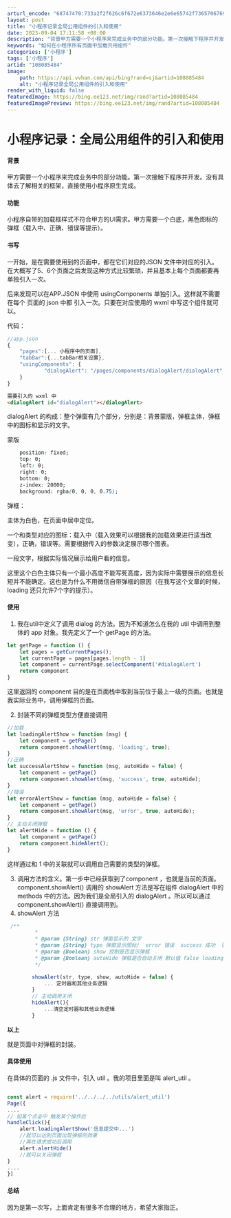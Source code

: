 ```yaml
---
arturl_encode: "68747470:733a2f2f626c6f672e6373646e2e6e65742f7365706769742f:61727469636c652f64657461696c732f313038303835343834"
layout: post
title: "小程序记录全局公用组件的引入和使用"
date: 2023-09-04 17:11:58 +08:00
description: "背景甲方需要一个小程序来完成业务中的部分功能。第一次接触下程序并开发。没有具体去了解相关的框架，直接"
keywords: "如何在小程序所有页面中加载共用组件"
categories: ['小程序']
tags: ['小程序']
artid: "108085484"
image:
    path: https://api.vvhan.com/api/bing?rand=sj&artid=108085484
    alt: "小程序记录全局公用组件的引入和使用"
render_with_liquid: false
featuredImage: https://bing.ee123.net/img/rand?artid=108085484
featuredImagePreview: https://bing.ee123.net/img/rand?artid=108085484
---
```


# 小程序记录：全局公用组件的引入和使用

#### 背景

甲方需要一个小程序来完成业务中的部分功能。第一次接触下程序并开发。没有具体去了解相关的框架，直接使用小程序原生完成。

#### 功能

小程序自带的加载框样式不符合甲方的UI需求。甲方需要一个白底，黑色图标的弹框（载入中、正确、错误等提示）。

#### 书写

一开始，是在需要使用到的页面中，都在它们对应的JSON 文件中对应的引入。在大概写了5、6个页面之后发现这种方式比较繁琐，并且基本上每个页面都要再单独引入一次。
  
后来发现可以在APP.JSON 中使用 usingComponents 单独引入。这样就不需要在每个 页面的 json 中都 引入一次。只要在对应使用的 wxml 中写这个组件就可以。

代码：

```javascript
//app.json
{
	"pages":[... 小程序中的页面],
	"tabBar":{...tabBar相关设置},
	"usingComponents": {
	        "dialogAlert": "/pages/components/dialogAlert/dialogAlert"
	}
}


```

```html
需要引入的 wxml 中
<dialogAlert id="dialogAlert"></dialogAlert>

```

dialogAlert 的构成：整个弹窗有几个部分，分别是：背景蒙版，弹框主体，弹框中的图标和显示的文字。
  
蒙版

```css
	position: fixed;
    top: 0;
    left: 0;
    right: 0;
    bottom: 0;
    z-index: 20000;
    background: rgba(0, 0, 0, 0.75);

```

弹框：
  
主体为白色，在页面中居中定位。
  
一个和类型对应的图标：载入中（载入效果可以根据我的加载效果进行适当改变），正确，错误等。需要根据传入的参数决定展示哪个图表。
  
一段文字，根据实际情况展示给用户看的信息。
  
这里这个白色主体只有一个最小高度不能写死高度，因为实际中需要展示的信息长短并不能确定。这也是为什么不用微信自带弹框的原因（在我写这个文章的时候，loading 还只允许7个字的提示）。

#### 使用

1. 我在util中定义了调用 dialog 的方法。因为不知道怎么在我的 util 中调用到整体的 app 对象。我先定义了一个 getPage 的方法。

```javascript
let getPage = function () {
    let pages = getCurrentPages();
    let currentPage = pages[pages.length - 1]
    let component = currentPage.selectComponent('#dialogAlert')
    return component
}

```

这里返回的 component 目的是在页面栈中取到当前位于最上一级的页面。也就是我实际业务中，调用弹框的页面。

2. 封装不同的弹框类型方便直接调用

```js
//加载
let loadingAlertShow = function (msg) {
    let component = getPage()
    return component.showAlert(msg, 'loading', true);
}
//正确
let successAlertShow = function (msg, autoHide = false) {
    let component = getPage()
    return component.showAlert(msg, 'success', true, autoHide);
}
//错误
let errorAlertShow = function (msg, autoHide = false) {
    let component = getPage()
    return component.showAlert(msg, 'error', true, autoHide);
}
// 主动关闭弹框
let alertHide = function () {
    let component = getPage()
    return component.hideAlert();    
}

```

这样通过和 1 中的关联就可以调用自己需要的类型的弹框。

3. 调用方法的含义。第一步中已经获取到了component ，也就是当前的页面。component.showAlert() 调用的 showAlert 方法是写在组件 dialogAlert 中的 methods 中的方法。因为我们是全局引入的 dialogAlert 。所以可以通过component.showAlert() 直接调用到。
4. showAlert 方法

```js
 /**
         * 
         * @param {String} str 弹窗显示的 文字
         * @param {String} type 弹窗显示图标/  error 错误  success 成功  loading 等待
         * @param {Boolean} show 控制是否显示弹框
         * @param {Boolean} autoHide 弹框是否自动关闭 默认值 false loading中需要主动触发关闭。正确和错误的情况下，到设定的时间主动关闭
         */

        showAlert(str, type, show, autoHide = false) {
			... 定时器和其他业务逻辑
		}
		// 主动调用关闭
		hideAlert(){
			...清空定时器和其他业务逻辑
		}

```

**以上**
  
就是页面中对弹框的封装。

#### 具体使用

在具体的页面的 .js 文件中，引入 util 。我的项目里面是叫 alert\_util 。

```js

const alert = require('../../../../utils/alert_util')
Page({
....
// 如某个点击中 触发某个操作后
handleClick(){
	alert.loadingAlertShow('信息提交中...')
	//就可以达到页面出现弹框的效果
	//再在请求成功后调用
	alert.alertHide()
	//就可以关闭弹框
}
....
})


```

#### 总结

因为是第一次写，上面肯定有很多不合理的地方，希望大家指正。